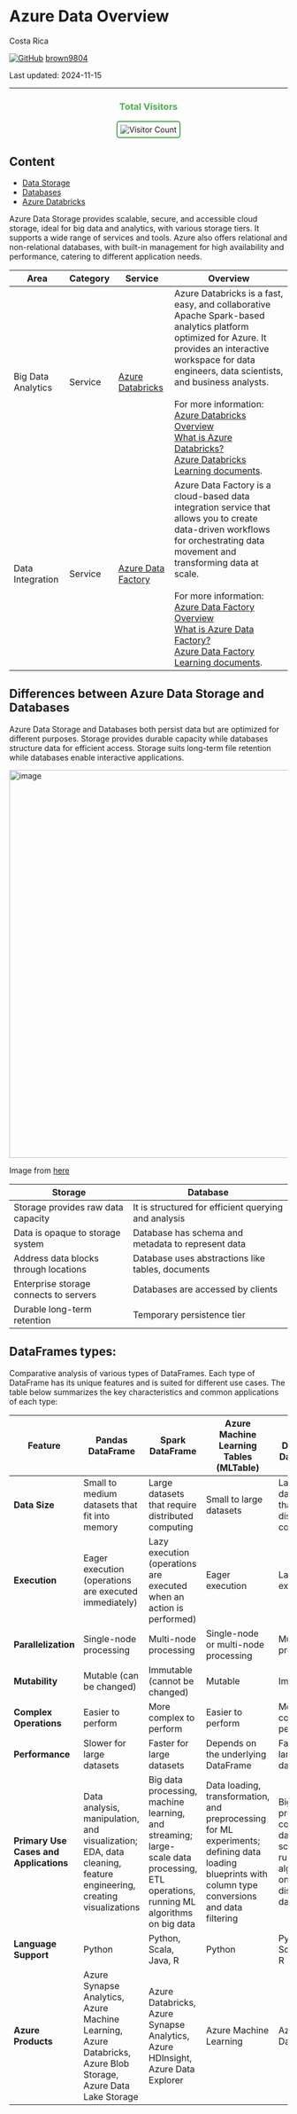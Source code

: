 # Azure Data Overview

Costa Rica

[![GitHub](https://img.shields.io/badge/--181717?logo=github&logoColor=ffffff)](https://github.com/)
[brown9804](https://github.com/brown9804)

Last updated: 2024-11-15

----------

<div align="center">
  <h3 style="color: #4CAF50;">Total Visitors</h3>
  <img src="https://profile-counter.glitch.me/brown9804/count.svg" alt="Visitor Count" style="border: 2px solid #4CAF50; border-radius: 5px; padding: 5px;"/>
</div>

## Content 

- [Data Storage](./0_DataStorage/)
- [Databases](./1_Databases/)
- [Azure Databricks](./2_Databricks)

Azure Data Storage provides scalable, secure, and accessible cloud storage, ideal for big data and analytics, with various storage tiers. It supports a wide range of services and tools. Azure also offers relational and non-relational databases, with built-in management for high availability and performance, catering to different application needs.


| Area | Category | Service | Overview |
| ---- | ---- | ---- | ---- | 
| Big Data Analytics | Service | [Azure Databricks](https://azure.microsoft.com/en-us/products/databricks/) | Azure Databricks is a fast, easy, and collaborative Apache Spark-based analytics platform optimized for Azure. It provides an interactive workspace for data engineers, data scientists, and business analysts. <br/> <br/> For more information: <br/> [Azure Databricks Overview](https://azure.microsoft.com/en-us/products/databricks/) <br/> [What is Azure Databricks?](https://learn.microsoft.com/en-us/azure/databricks/scenarios/what-is-azure-databricks) <br/> [Azure Databricks Learning documents](https://learn.microsoft.com/en-us/azure/databricks/). |
| Data Integration | Service | [Azure Data Factory](https://azure.microsoft.com/en-us/products/data-factory/) | Azure Data Factory is a cloud-based data integration service that allows you to create data-driven workflows for orchestrating data movement and transforming data at scale. <br/> <br/> For more information: <br/> [Azure Data Factory Overview](https://azure.microsoft.com/en-us/products/data-factory/) <br/> [What is Azure Data Factory?](https://learn.microsoft.com/en-us/azure/data-factory/introduction) <br/> [Azure Data Factory Learning documents](https://learn.microsoft.com/en-us/azure/data-factory/). |


## Differences between Azure Data Storage and Databases

Azure Data Storage and Databases both persist data but are optimized for different purposes. Storage provides durable capacity while databases structure data for efficient access. Storage suits long-term file retention while databases enable interactive applications.

<img width="700" alt="image" src="https://github.com/brown9804/MSCloudEssentials_LPath/assets/24630902/ab71485a-5434-401e-ae25-277957c2ffb7">

Image from [here](https://www.edureka.co/blog/azure-storage-tutorial/)

| Storage | Database |
| --- | --- |
| Storage provides raw data capacity | It is structured for efficient querying and analysis |
| Data is opaque to storage system | Database has schema and metadata to represent data |
| Address data blocks through locations | Database uses abstractions like tables, documents |
| Enterprise storage connects to servers | Databases are accessed by clients |
| Durable long-term retention | Temporary persistence tier |




## DataFrames types: 

Comparative analysis of various types of DataFrames. Each type of DataFrame has its unique features and is suited for different use cases. The table below summarizes the key characteristics and common applications of each type:

| Feature                | Pandas DataFrame                                      | Spark DataFrame                                      | Azure Machine Learning Tables (MLTable)              | Azure Databricks DataFrames                          | AzureML Datasets                                     |
|------------------------|-------------------------------------------------------|------------------------------------------------------|------------------------------------------------------|------------------------------------------------------|------------------------------------------------------|
| **Data Size**          | Small to medium datasets that fit into memory         | Large datasets that require distributed computing    | Small to large datasets                              | Large datasets that require distributed computing    | Small to large datasets                              |
| **Execution**          | Eager execution (operations are executed immediately) | Lazy execution (operations are executed when an action is performed) | Eager execution                                      | Lazy execution                                       | Eager execution                                      |
| **Parallelization**    | Single-node processing                                | Multi-node processing                                | Single-node or multi-node processing                 | Multi-node processing                                | Single-node or multi-node processing                 |
| **Mutability**         | Mutable (can be changed)                              | Immutable (cannot be changed)                        | Mutable                                              | Immutable                                            | Mutable                                              |
| **Complex Operations** | Easier to perform                                     | More complex to perform                              | Easier to perform                                    | More complex to perform                              | Easier to perform                                    |
| **Performance**        | Slower for large datasets                             | Faster for large datasets                            | Depends on the underlying DataFrame                  | Faster for large datasets                            | Depends on the underlying DataFrame                  |
| **Primary Use Cases and Applications** | Data analysis, manipulation, and visualization; EDA, data cleaning, feature engineering, creating visualizations | Big data processing, machine learning, and streaming; large-scale data processing, ETL operations, running ML algorithms on big data | Data loading, transformation, and preprocessing for ML experiments; defining data loading blueprints with column type conversions and data filtering | Big data processing, collaborative data science, and running ML algorithms on distributed data | Data analysis, manipulation, preprocessing, and feeding data into ML models |
| **Language Support**   | Python                                                | Python, Scala, Java, R                               | Python                                               | Python, Scala, Java, R                               | Python                                               |
| **Azure Products**     | Azure Synapse Analytics, Azure Machine Learning, Azure Databricks, Azure Blob Storage, Azure Data Lake Storage | Azure Databricks, Azure Synapse Analytics, Azure HDInsight, Azure Data Explorer | Azure Machine Learning | Azure Databricks | Azure Machine Learning, Azure Open Datasets |
